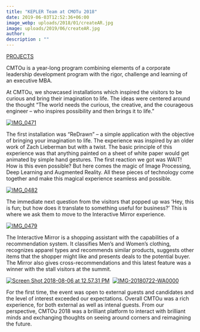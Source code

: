 ```yaml
---
title: "KEPLER Team at CMOTu 2018"
date: 2019-06-03T12:52:36+06:00
image_webp: uploads/2018/01/createAR.jpg
image: uploads/2019/06/createAR.jpg
author: 
description : ""
---
```


[PROJECTS](http://experiencesutra.com/category/projects/)

CMTOu is a year-long program combining elements of a corporate leadership development program with the rigor, challenge and learning of an executive MBA.

At CMTOu, we showcased installations which inspired the visitors to be curious and bring their imagination to life. The ideas were centered around the thought “The world needs the curious, the creative, and the courageous engineer – who inspires possibility and then brings it to life.”

[![IMG_0471](http://experiencesutra.com/wp-content/uploads/2018/08/IMG_0471-1024x768.jpeg)](http://experiencesutra.com/wp-content/uploads/2018/08/IMG_0471.jpeg)

The first installation was “ReDrawn” – a simple application with the objective of bringing your imagination to life. The experience was inspired by an older work of Zach Lieberman but with a twist. The basic principle of this experience was that anything painted on a sheet of white paper would get animated by simple hand gestures. The first reaction we got was WAIT! How is this even possible? But here comes the magic of Image Processing, Deep Learning and Augmented Reality. All these pieces of technology come together and make this magical experience seamless and possible.

[![IMG_0482](http://experiencesutra.com/wp-content/uploads/2018/08/IMG_0482-1024x576.jpeg)](http://experiencesutra.com/wp-content/uploads/2018/08/IMG_0482.jpeg)

The immediate next question from the visitors that popped up was ‘Hey, this is fun; but how does it translate to something useful for business?’ This is where we ask them to move to the Interactive Mirror experience.

[![IMG_0479](http://experiencesutra.com/wp-content/uploads/2018/08/IMG_0479-1024x576.jpeg)](http://experiencesutra.com/wp-content/uploads/2018/08/IMG_0479.jpeg)

The Interactive Mirror is a shopping assistant with the capabilities of a recommendation system. It classifies Men’s and Women’s clothing, recognizes apparel types and recommends similar products, suggests other items that the shopper might like and presents deals to the potential buyer. The Mirror also gives cross-recommendations and this latest feature was a winner with the stall visitors at the summit.

[![Screen Shot 2018-08-06 at 12.57.31 PM](http://experiencesutra.com/wp-content/uploads/2018/08/Screen-Shot-2018-08-06-at-12.57.31-PM-1024x731.png)](http://experiencesutra.com/wp-content/uploads/2018/08/Screen-Shot-2018-08-06-at-12.57.31-PM.png)  [![IMG-20180722-WA0000](http://experiencesutra.com/wp-content/uploads/2018/08/IMG-20180722-WA0000-768x1024.jpg)](http://experiencesutra.com/wp-content/uploads/2018/08/IMG-20180722-WA0000.jpg)

For the first time, the event was open to external guests and candidates and the level of interest exceeded our expectations. Overall CMTOu was a rich experience, for both external as well as intenal guests. From our perspective, CMTOu 2018 was a brilliant platform to interact with brilliant minds and exchanging thoughts on seeing around corners and reimagining the future.
